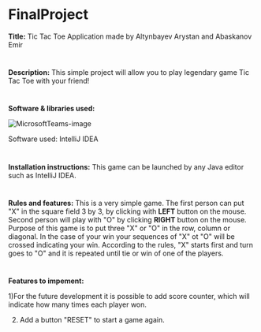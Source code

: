 # FinalProject
**Title:** Tic Tac Toe Application made by Altynbayev Arystan and Abaskanov Emir
#
**Description:** This simple project will allow you to play legendary game Tic Tac Toe with your friend!
#
**Software & libraries used:**

 
![MicrosoftTeams-image](https://user-images.githubusercontent.com/84742710/120059520-f2127500-c073-11eb-99e5-79a016b13690.png)


 

Software used: IntelliJ IDEA
#
**Installation instructions:** This game can be launched by any Java editor such as IntelliJ IDEA. 
#
**Rules and features:** This is a very simple game. The first person can put "X" in the square field 3 by 3, by clicking with **LEFT** button on the mouse. Second person will play with "O" by clicking **RIGHT** button on the mouse. Purpose of this game is to put three "X" or "O" in the row, column or diagonal. In the case of your win your sequences of "X" ot "O" will be crossed indicating your win. According to the rules, "X" starts first and turn goes to "O" and it is repeated until tie or win of one of the players.
#
**Features to impement:** 

1)For the future development it is possible to add score counter, which will indicate how many times each player won.

2) Add a button "RESET" to start a game again.

